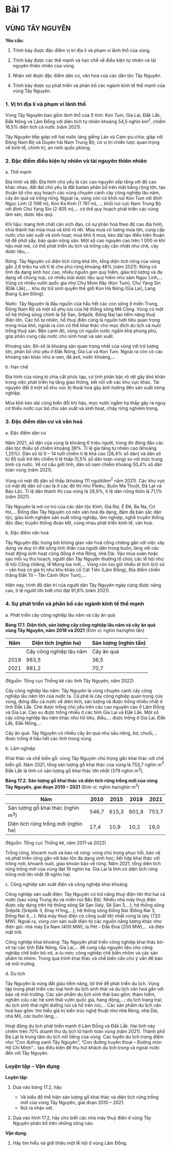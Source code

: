 # Bài 17
## VÙNG TÂY NGUYÊN

**Yêu cầu**:

1. Trình bày được đặc điểm vị trí địa lí và phạm vi lãnh thổ của vùng.

2. Trình bày được các thế mạnh và hạn chế về điều kiện tự nhiên và tài nguyên thiên nhiên của vùng.

3. Nhận xét được đặc điểm dân cư, văn hoá của các dân tộc Tây Nguyên.

4. Trình bày được sự phát triển và phân bố các ngành kinh tế thế mạnh của vùng Tây Nguyên.

### 1. Vị trí địa lí và phạm vi lãnh thổ

Vùng Tây Nguyên bao gồm lãnh thổ của 5 tỉnh: Kon Tum, Gia Lai, Đắk Lắk, Đắk Nông và Lâm Đồng với diện tích tự nhiên khoảng 54,5 nghìn km$^2$, chiếm 16,5% diện tích cả nước (năm 2021).

Tây Nguyên tiếp giáp với hai nước láng giềng Lào và Cam-pu-chia; giáp với Đông Nam Bộ và Duyên hải Nam Trung Bộ; có vị trí chiến lược quan trọng về kinh tế, chính trị, an ninh quốc phòng.

### 2. Đặc điểm điều kiện tự nhiên và tài nguyên thiên nhiên

a. Thế mạnh

Địa hình và đất: Địa hình chủ yếu là các cao nguyên xếp tầng với độ cao khác nhau, đất đai chủ yếu là đất badan phân bố trên mặt bằng rộng lớn, tạo thuận lợi cho quy hoạch các vùng chuyên canh cây công nghiệp lâu năm, cây ăn quả và trồng rừng. Ngoài ra, vùng còn có khối núi Kon Tum với đỉnh Ngọc Linh (2 598 m), Kon Ka Kinh (1 761 m),...; khối núi cực Nam Trung Bộ với đỉnh Chư Yang Sin (2 405 m),... có thể quy hoạch phát triển các vùng lâm sản, dược liệu quý.

Khí hậu: mang tính chất cận xích đạo, có sự phân hoá theo độ cao địa hình, chia thành hai mùa mưa và khô rõ rệt. Mùa mưa có lượng mưa lớn, cung cấp nước cho sản xuất và sinh hoạt; mùa khô ít mưa, kéo dài tạo điều kiện thuận lợi để phơi sấy, bảo quản nông sản. Một số cao nguyên cao trên 1 000 m khi hậu mát mẻ, có thể phát triển du lịch và trồng cây cận nhiệt như chè, cây dược liệu,...

Rừng: Tây Nguyên có diện tích rừng khá lớn, tổng diện tích rừng của vùng gần 2,6 triệu ha với tỉ lệ che phủ rừng khoảng 46% (năm 2021). Rừng có tính đa dạng sinh học cao, nhiều nguồn gen quý hiếm, giàu trữ lượng và đa dạng về chủng loại, có nhiều loài dược liệu quý hiếm như sâm Ngọc Linh,... Vùng có nhiều vườn quốc gia như Chư Mom Rây (Kon Tum), Chư Yang Sin (Đắk Lắk),... khu dự trữ sinh quyển thế giới Kon Hà Nừng (Gia Lai), Lang Biang (Lâm Đồng).

Nước: Tây Nguyên là đầu nguồn của hầu hết các con sông ở miền Trung, Đông Nam Bộ và một số phụ lưu của hệ thống sông Mê Công. Vùng có một số hệ thống sông chính là Sê San, Srêpôk, Đồng Nai tạo tiềm năng thuỷ điện lớn. Các hồ tự nhiên, hồ thuỷ điện cũng là nguồn tưới tiêu quan trọng trong mùa khô, ngoài ra còn có thể khai thác cho mục đích du lịch và nuôi trồng thuỷ sản. Bên cạnh đó, vùng có nguồn nước ngầm khá phong phú, góp phần cung cấp nước cho sinh hoạt và sản xuất.

Khoáng sản: Bô-xít là khoáng sản quan trọng nhất của vùng với trữ lượng lớn, phân bố chủ yếu ở Đắk Nông, Gia Lai và Kon Tum. Ngoài ra còn có các khoáng sản khác như a-sen, đá axit, nước khoáng,...

b. Hạn chế

Địa hình của vùng bị chia cắt phức tạp, có tính phân bậc rõ rệt gây khó khăn trong việc phát triển hạ tầng giao thông, kết nối với các khu vực khác. Tài nguyên đất ở một số khu vực bị thoái hoá gây ảnh hưởng đến sản xuất nông nghiệp.

Mùa khô kéo dài cùng biến đổi khí hậu, mực nước ngầm hạ thấp gây ra nguy cơ thiếu nước cục bộ cho sản xuất và sinh hoạt, cháy rừng nghiêm trọng.

### 3. Đặc điểm dân cư và văn hoá

a. Đặc điểm dân cư

Năm 2021, số dân của vùng là khoảng 6 triệu người, trong đó đông đảo các dân tộc thiểu số chiếm khoảng 38%. Tỉ lệ gia tăng tự nhiên cao (khoảng 1,25%). Dân số từ 0 – 14 tuổi chiếm tỉ lệ khá cao (28,4% số dân) và dân số từ 65 tuổi trở lên chiếm tỉ lệ thấp (5,5% số dân toàn vùng) so với mức trung bình cả nước. Về cơ cấu giới tính, dân số nam chiếm khoảng 50,4% số dân toàn vùng (năm 2021).

Vùng có mật độ dân số thấp (khoảng 111 người/km$^2$ năm 2021). Các khu vực có mật độ dân số cao là ở các đô thị như Pleiku, Buôn Ma Thuột, Đà Lạt và Bảo Lộc. Tỉ lệ dân thành thị của vùng là 28,9%, tỉ lệ dân nông thôn là 71,1% (năm 2021).

Tây Nguyên là nơi cư trú của các dân tộc Kinh, Gia Rai, Ê Đê, Ba Na, Cơ Ho,... Đông đảo Tây Nguyên có nền văn hoá đa dạng, đậm đà bản sắc dân tộc; giàu kinh nghiệm sản xuất nông nghiệp, lâm nghiệp, nghề truyền thống độc đáo; truyền thống đoàn kết, cùng nhau phát triển kinh tế, văn hoá.

b. Đặc điểm văn hoá

Tây Nguyên đặc trưng bởi không gian văn hoá cồng chiêng gắn với việc xây dựng và duy trì đời sống tinh thần của người dân trong buôn, làng với các hoạt động sinh hoạt cộng đồng ở nhà Rông, nhà Dài. Vào mùa xuân hoặc sau mỗi vụ thu hoạch, người dân Tây Nguyên thường tổ chức các lễ hội như lễ hội Cồng chiêng, lễ Mừng lúa mới,... Vùng còn lưu giữ nhiều di tích lịch sử – văn hoá có giá trị như khu khảo cổ Cát Tiên (Lâm Đồng), Địa điểm chiến thắng Đắk Tô – Tân Cảnh (Kon Tum),...

Hiện nay, trình độ dân trí của người dân Tây Nguyên ngày càng được nâng cao, tỉ lệ người lớn biết chữ đạt 91,8% (năm 2021).

### 4. Sự phát triển và phân bố các ngành kinh tế thế mạnh

a. Phát triển cây công nghiệp lâu năm và cây ăn quả

**Bảng 17.1. Diện tích, sản lượng cây công nghiệp lâu năm và cây ăn quả vùng Tây Nguyên, năm 2018 và 2021**
(Đơn vị: nghìn ha/nghìn tấn)

| Năm | Diện tích (nghìn ha) | Sản lượng (nghìn tấn) |
|---|---|---|
| | Cây công nghiệp lâu năm | Cây ăn quả | Cây công nghiệp lâu năm | Cây ăn quả |
| 2018 | 963,5 | 36,5 | 1 815,7 | 246,9 |
| 2021 | 981,2 | 70,7 | 2 159,7 | 377,3 |

(Nguồn: Tổng cục Thống kê các tỉnh Tây Nguyên, năm 2022)

Cây công nghiệp lâu năm: Tây Nguyên là vùng chuyên canh cây công nghiệp lâu năm lớn của nước ta. Cà phê là cây công nghiệp quan trọng của vùng, đứng đầu cả nước về diện tích, sản lượng và được trồng nhiều nhất ở tỉnh Đắk Lắk. Chè được trồng chủ yếu trên các cao nguyên cao ở Lâm Đồng và Gia Lai. Cao su được trồng nhiều ở các tỉnh Gia Lai và Đắk Lắk. Một số cây công nghiệp lâu năm khác như hồ tiêu, điều,... được trồng ở Gia Lai, Đắk Lắk, Đắk Nông,...

Cây ăn quả: Tây Nguyên có nhiều cây ăn quả như sầu riêng, bơ, chuối,... được trồng ở hầu hết các tỉnh trong vùng.

b. Lâm nghiệp

Khai thác và chế biến gỗ: vùng Tây Nguyên chú trọng gắn khai thác với chế biến gỗ. Năm 2021, tổng sản lượng gỗ khai thác của vùng là 753,7 nghìn m$^3$. Đắk Lắk là tỉnh có sản lượng gỗ khai thác lớn nhất (379 nghìn m$^3$).

**Bảng 17.2. Sản lượng gỗ khai thác và diện tích rừng trồng mới của vùng Tây Nguyên, giai đoạn 2010 – 2021**
(Đơn vị: nghìn ha/nghìn m$^3$)

| Năm | 2010 | 2015 | 2018 | 2021 |
|---|---|---|---|---|
| Sản lượng gỗ khai thác (nghìn m$^3$) | 546,7 | 615,3 | 601,9 | 753,7 |
| Diện tích rừng trồng mới (nghìn ha) | 17,4 | 10,9 | 10,2 | 19,0 |

(Nguồn: Tổng cục Thống kê, năm 2011 và 2022)

Trồng rừng, khoanh nuôi và bảo vệ rừng: vùng chú trọng phục hồi, bảo vệ và phát triển rừng gắn với bảo tồn đa dạng sinh học; kết hợp khai thác với trồng mới, khoanh nuôi, giao khoán bảo vệ rừng. Năm 2021, tổng diện tích rừng trồng mới của vùng đạt 19 nghìn ha. Gia Lai là tỉnh có diện tích rừng trồng mới lớn nhất (8 nghìn ha).

c. Công nghiệp sản xuất điện và công nghiệp khai khoáng

Công nghiệp sản xuất điện: Tây Nguyên có trữ năng thuỷ điện lớn thứ hai cả nước (sau vùng Trung du và miền núi Bắc Bộ). Nhiều nhà máy thuỷ điện được xây dựng trên hệ thống sông Sê San (Ialy, Sê San 3,...); hệ thống sông Srêpôk (Srêpôk 3, Đray H'ling,...); hệ thống sông Đồng Nai (Đồng Nai 3, Đồng Nai 4,...). Nhà máy thuỷ điện có công suất lớn nhất vùng là Ialy (720 MW). Ngoài ra, vùng còn sản xuất điện từ các nguồn năng lượng khác như điện gió: nhà máy Ea Nam (400 MW), Ia Pét – Đắk Đoá (200 MW),... và điện mặt trời.

Công nghiệp khai khoáng: Tây Nguyên phát triển công nghiệp khai thác bô-xít tại các tỉnh Đắk Nông, Gia Lai,... để cung cấp nguyên liệu cho công nghiệp chế biến bô-xít, a-lu-min; công nghiệp chế biến nhôm và các sản phẩm từ nhôm. Trong quá trình khai thác và chế biến cần chú ý vấn đề bảo vệ môi trường.

d. Du lịch

Tây Nguyên là vùng đất giàu tiềm năng, lợi thế để phát triển du lịch. Vùng tập trung phát triển các loại hình du lịch sinh thái và du lịch văn hoá gắn với bảo vệ môi trường. Các sản phẩm du lịch sinh thái bao gồm: thám hiểm, nghiên cứu các hệ sinh thái vườn quốc gia, hang động,...; du lịch trang trại; du lịch sinh thái nghỉ dưỡng núi và hồ trên núi;... Các sản phẩm du lịch văn hoá bao gồm: tìm hiểu giá trị kiến trúc nghệ thuật như nhà Rông, nhà Dài, nhà Mồ, các buôn làng,...

Hoạt động du lịch phát triển mạnh ở Lâm Đồng và Đắk Lắk. Hai tỉnh này chiếm trên 70% doanh thu du lịch lữ hành toàn vùng (năm 2021). Thành phố Đà Lạt là trung tâm du lịch nổi tiếng của vùng. Các tuyến du lịch trọng điểm như “Con đường xanh Tây Nguyên”, “Con đường huyền thoại – Đường mòn Hồ Chí Minh”... tạo điều kiện để thu hút khách du lịch trong và ngoài nước đến với Tây Nguyên.

### Luyện tập – Vận dụng

**Luyện tập**:

1. Dựa vào bảng 17.2, hãy:
    *   Vẽ biểu đồ thể hiện sản lượng gỗ khai thác và diện tích rừng trồng mới của vùng Tây Nguyên, giai đoạn 2010 – 2021.
    *   Rút ra nhận xét.

2. Dựa vào hình 17.2, hãy cho biết các nhà máy thuỷ điện ở vùng Tây Nguyên phân bố trên những sông nào.

**Vận dụng**:

1. Hãy tìm hiểu và giới thiệu một lễ hội ở vùng Lâm Đồng.

